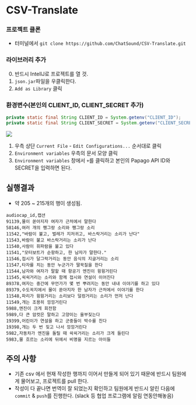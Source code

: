 # CSV-Translate

### 프로젝트 클론

- 터미널에서 `git clone https://github.com/ChatSound/CSV-Translate.git`

### 라이브러리 추가

0. 반드시 IntellJ로 프로젝트를 열 것.
1. `json.jar`파일을 우클릭한다.
2. `Add as Library` 클릭

###  환경변수(본인의 CLIENT_ID, CLIENT_SECRET 추가)

```java
private static final String CLIENT_ID = System.getenv("CLIENT_ID");
private static final String CLIENT_SECRET = System.getenv("CLIENT_SECRET");
```

<div>
<img src="https://user-images.githubusercontent.com/97272787/229340487-4a5ec9ee-21fc-468f-8220-814e61430fa7.png">
</div>

1. 우측 상단 `Current File` - `Edit Configurations...` 순서대로 클릭
2. `Environment variables` 우측의 문서 모양 클릭 
3. `Environment variables` 창에서 `+`를 클릭하고 본인의 Papago API ID와 SECRET을 입력하면 된다.


## 실행결과

- 약 205 ~ 215개의 행이 생성됨.

```csv
audiocap_id,캡션
91139,물이 쏟아지자 여자가 근처에서 말한다
58146,여러 개의 쨍그랑 소리와 쨍그랑 소리
11542,"바람이 불고, 벌레가 지저귀고, 바스락거리는 소리가 난다"
11543,바람이 불고 바스락거리는 소리가 난다
11540,사람이 휘파람을 불고 있다
11541,"모터보트가 순항하고, 한 남자가 말한다."
11546,접시가 달그락거리는 동안 음식의 지글거리는 소리
11547,타자를 치는 동안 누군가가 딸꾹질을 한다
11544,남자와 여자가 말할 때 항공기 엔진이 윙윙거린다
11545,쉭쉭거리는 소리와 함께 접시와 연설이 이어진다
89378,여자는 중간에 무언가가 몇 번 뿌려지는 동안 내내 이야기를 하고 있다
89379,수도꼭지에서 물이 쏟아지자 한 남자가 근처에서 이야기를 한다
11548,파리가 윙윙거리는 소리보다 덜컹거리는 소리가 먼저 난다
11549,개는 조용히 낑낑거린다
5988,엔진이 크게 회전함
5989,다 큰 암컷은 말하고 고양이는 울부짖는다
19399,어린이가 연설을 하고 군중들이 박수를 친다
19398,개는 두 번 짖고 나서 낑낑거린다
5982,자동차가 엔진을 돌릴 때 쉭쉭거리는 소리가 크게 들린다
5983,물 흐르는 소리에 뒤에서 비명을 지르는 아이들
```

## 주의 사항

- 기존 csv 에서 현재 작성한 행까지 이어서 만들게 되어 있기 때문에 반드시 팀원에게 물어보고, 프로젝트를 pull 한다.
- 작성이 다 끝나면 번역이 잘 되었는지 확인하고 팀원에게 반드시 알린 다음에 `commit` & `push`를 진행한다. (slack 등 협업 프로그램에 알림 연동안해놓음)